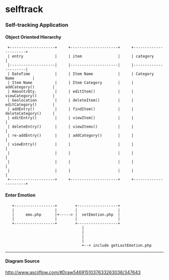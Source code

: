 selftrack
=========

### Self-tracking Application

#### Object Oriented Hierarchy


     +--------------------+     +---------------------+     +----------------------+
     | entry              |     | item                |     | category             |
     |--------------------|     |---------------------|     |----------------------|
     | DateTime           |     | Item Name           |     | Category Name        |
     | Item Name          |     | Item Category       |     | addCategory()        |
     | Amount/Qty.        |     | editItem()          |     | viewCategory()       |
     | Geolocation        |     | deleteItem()        |     | editCategory()       |
     | addEntry()         |     | findItem()          |     | deleteCategory()     |
     | editEntry()        |     | viewItem()          |     |                      |
     | deleteEntry()      |     | viewItems()         |     |                      |
     | re-addEntry()      |     | addCategory()       |     |                      |
     | viewEntry()        |     |                     |     |                      |
     |                    |     |                     |     |                      |
     |                    |     |                     |     |                      |
     |                    |     |                     |     |                      |
     +--------------------+     +---------------------+     +----------------------+


#### Enter Emotion

       +------------------+        +------------------+
       |                  |        |                  |
       |     emo.php      |+-----> |  setEmotion.php  |
       |                  |        |                  |
       +------------------+        +------------------+
                                      |
                                      |
                                      |
                                      |
                                      +--+ include getLastEmotion.php
- - -

#### Diagram Source

http://www.asciiflow.com/#Draw5469151037633263036/347643
